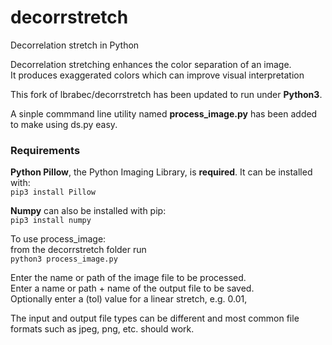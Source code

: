 # decorrstretch
Decorrelation stretch in Python  
  
Decorrelation stretching enhances the color separation of an image.  
It produces exaggerated colors which can improve visual interpretation  
  
This fork of lbrabec/decorrstretch has been updated to run under **Python3**.  
  
A sinple commmand line utility named **process_image.py** has been added to make using ds.py easy.  
  
### Requirements
  **Python Pillow**, the Python Imaging Library, is **required**. It can be installed with:  
  `pip3 install Pillow` 
    
  **Numpy** can also be installed with pip:  
  `pip3 install numpy`
  
To use process_image:  
from the decorrstretch folder run    
`python3 process_image.py`

Enter the name or path of the image file to be processed.  
Enter a name or path + name of the output file to be saved.  
Optionally enter a (tol) value for a linear stretch, e.g. 0.01,  

The input and output file types can be different and most common file formats such as jpeg, png, etc. should work.
